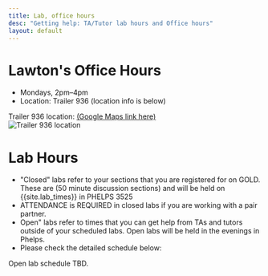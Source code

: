 ```yaml
---
title: Lab, office hours
desc: "Getting help: TA/Tutor lab hours and Office hours"
layout: default
---
```


# Lawton's Office Hours

* Mondays, 2pm–4pm
* Location: Trailer 936 (location info is below)

Trailer 936 location: [(Google Maps link here)](https://goo.gl/maps/5P8RwH86sFq)<br />
![Trailer 936 location](936.png)

# Lab Hours

* "Closed" labs refer to your sections that you are registered for on GOLD. These are (50 minute discussion sections) and will be held on {{site.lab_times}} in PHELPS 3525
* ATTENDANCE is REQUIRED in closed labs if you are working with a pair partner.
* Open" labs refer to times that you can get help from TAs and tutors outside of your scheduled labs. Open labs will be held in the evenings in Phelps. 
* Please check the detailed schedule below:

<style>
iframe { width: 100%;height:880px; overflow: scroll; }  
</style>

Open lab schedule TBD.
 
<!-- <iframe src="https://docs.google.com/spreadsheets/d/e/2PACX-1vSJ_V06VJ4RXU4ulR2aJZuZVwxzuawav5BpmBvxz8Merd_LxNLQwQzasZk4M2fGqdgXQyodfWqo3EBR/pubhtml?gid=88734698&amp;single=true&amp;widget=true&amp;headers=false"></iframe> -->


